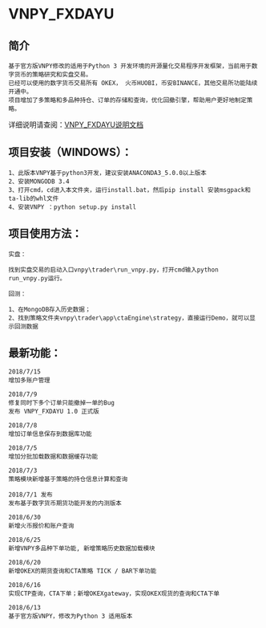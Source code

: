 # VNPY_FXDAYU

## 简介

    基于官方版VNPY修改的适用于Python 3 开发环境的开源量化交易程序开发框架，当前用于数字货币的策略研究和实盘交易。
    已经可以使用的数字货币交易所有 OKEX， 火币HUOBI，币安BINANCE，其他交易所功能陆续开通中。
    项目增加了多策略和多品种持仓、订单的存储和查询，优化回撤引擎，帮助用户更好地制定策略。
详细说明请查阅：[VNPY_FXDAYU说明文档](https://github.com/xingetouzi/vnpy_fxdayu/wiki)
## 项目安装（WINDOWS）：

    1、此版本VNPY基于python3开发，建议安装ANACONDA3_5.0.0以上版本
    2、安装MONGODB 3.4
    3、打开cmd，cd进入本文件夹，运行install.bat，然后pip install 安装msgpack和ta-lib的whl文件
    4、安装VNPY ：python setup.py install

## 项目使用方法：

    实盘：

    找到实盘交易的启动入口vnpy\trader\run_vnpy.py，打开cmd输入python run_vnpy.py运行。

    回测：

    1、在MongoDB存入历史数据；
    2、找到策略文件夹vnpy\trader\app\ctaEngine\strategy，直接运行Demo，就可以显示回测数据

## 最新功能：

    2018/7/15
    增加多账户管理

    2018/7/9
    修复同时下多个订单只能撤掉一单的Bug
    发布 VNPY_FXDAYU 1.0 正式版

    2018/7/8
    增加订单信息保存到数据库功能

    2018/7/5
    增加分批加载数据和数据缓存功能

    2018/7/3
    策略模块新增基于策略的持仓信息计算和查询

    2018/7/1 发布
    发布基于数字货币期货功能开发的内测版本

    2018/6/30
    新增火币报价和账户查询

    2018/6/25
    新增VNPY多品种下单功能, 新增策略历史数据加载模块

    2018/6/20
    新增OKEX的期货查询和CTA策略 TICK / BAR下单功能

    2018/6/16
    实现CTP查询，CTA下单；新增OKEXgateway，实现OKEX现货的查询和CTA下单

    2018/6/13
    基于官方版VNPY，修改为Python 3 适用版本